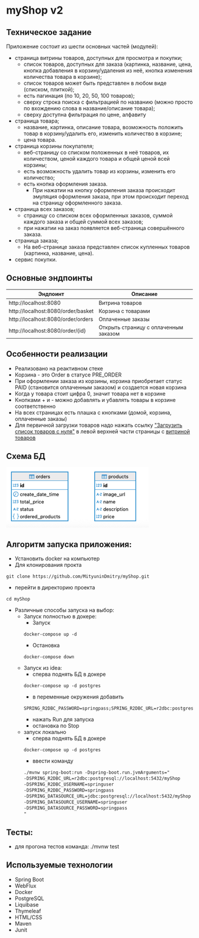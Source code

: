 # myShop v2
## Техническое задание 
Приложение состоит из шести основных частей (модулей):
- страница витрины товаров, доступных для просмотра и покупки;
    - список товаров, доступных для заказа (картинка, название, цена, кнопка добавления в корзину/удаления из неё, кнопка изменения количества товара в корзине);
    - список товаров может быть представлен в любом виде (списком, плиткой);
    - есть пагинация (по 10, 20, 50, 100 товаров);
    - сверху строка поиска с фильтрацией по названию (можно просто по вхождению слова в название/описание товара);
    - сверху доступна фильтрация по цене, алфавиту
- страница товара;
    - название, картинка, описание товара, возможность положить товар в корзину/удалить его, изменить количество в корзине;
    - цена товара.
- страница корзины покупателя;
    - веб-страницу со списком положенных в неё товаров, их количеством, ценой каждого товара и общей ценой всей корзины;
    - есть возможность удалить товар из корзины, изменить его количество;
    - есть кнопка оформления заказа.
        - При нажатии на кнопку оформления заказа происходит эмуляция оформления заказа, при этом происходит переход на страницу оформленного заказа.
- страница всех заказов;
    - страницу со списком всех оформленных заказов, суммой каждого заказа и общей суммой всех заказов;
    - при нажатии на заказ появляется веб-страница совершённого заказа.
- страница заказа;
    - На веб-странице заказа представлен список купленных товаров (картинка, название, цена).
- сервис покупки.

## Основные эндпоинты 
| Эндпоинт                           | Описание                              | 
|------------------------------------|---------------------------------------|
| http://localhost:8080              | Витрина товаров                       | 
| http://localhost:8080/order/basket | Корзина с товарами                    | 
| http://localhost:8080/order/orders | Оплаченные заказы                     |
| http://localhost:8080/order/{id}   | Открыть страницу с оплаченным заказом |


## Особенности реализации 
- Реализовано на реактивном стеке
- Корзина - это Order в статусе PRE_ORDER
- При оформлении заказа из корзины, корзина приобретает статус PAID (становится оплаченным заказом) и создается новая корзина
- Когда у товара стоит цифра 0, значит товара нет в корзине
- Кнопками + и - можно добавлять и убавлять товары в корзине соответственно
- На всех страницах есть плашка с кнопками (домой, корзина, оплаченные заказы)
- Для первичной загрузки товаров надо нажать ссылку ["Загрузить список товаров с нуля"](http://localhost:8080/createTestProducts) в левой верхней части страницы с [витриной товаров](http://localhost:8080)

## Схема БД 
![Схема БД](./images/bd_schema.png)

## Алгоритм запуска приложения:
- Установить docker на компьютер
- Для клонирования прокта 
```
git clone https://github.com/MityuninDmitry/myShop.git
```
- перейти в директорию проекта
```
cd myShop
```
- Различные способы запуска на выбор:
  - Запуск полностью в докере:
    - Запуск 
    ```
    docker-compose up -d
    ```
    - Остановка 
    ```
    docker-compose down
    ```
  - Запуск из idea:
    - сперва поднять БД в докере
    ``` 
    docker-compose up -d postgres 
    ``` 
    - в переменные окружения добавить 
    ```
    SPRING_R2DBC_PASSWORD=springpass;SPRING_R2DBC_URL=r2dbc:postgresql://localhost:5432/myShop;SPRING_R2DBC_USERNAME=springuser;SPRING_DATASOURCE_URL=jdbc:postgresql://localhost:5432/myShop;SPRING_DATASOURCE_USERNAME=springuser;SPRING_DATASOURCE_PASSWORD=springpass;
    ```
    - нажать Run для запуска
    - остановка по Stop
  - запуск локально
    - сперва поднять БД в докере 
    ```
    docker-compose up -d postgres
    ```
    - ввести команду 
    ```
    ./mvnw spring-boot:run -Dspring-boot.run.jvmArguments="
    -DSPRING_R2DBC_URL=r2dbc:postgresql://localhost:5432/myShop
    -DSPRING_R2DBC_USERNAME=springuser
    -DSPRING_R2DBC_PASSWORD=springpass
    -DSPRING_DATASOURCE_URL=jdbc:postgresql://localhost:5432/myShop
    -DSPRING_DATASOURCE_USERNAME=springuser
    -DSPRING_DATASOURCE_PASSWORD=springpass
    "
    ```

## Тесты:
- для прогона тестов команда: ./mvnw test 

## Используемые технологии

- Spring Boot 
- WebFlux
- Docker
- PostgreSQL
- Liquibase
- Thymeleaf
- HTML/CSS
- Maven
- Junit